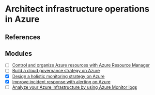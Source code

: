 # Architect infrastructure operations in Azure

## References

## Modules

- [ ] [Control and organize Azure resources with Azure Resource Manager](https://docs.microsoft.com/en-us/learn/modules/control-and-organize-with-azure-resource-manager/)
- [ ] [Build a cloud governance strategy on Azure](https://docs.microsoft.com/en-us/learn/modules/build-cloud-governance-strategy-azure/)
- [x] [Design a holistic monitoring strategy on Azure](https://docs.microsoft.com/en-us/learn/modules/design-monitoring-strategy-on-azure/)
- [x] [Improve incident response with alerting on Azure](https://docs.microsoft.com/en-us/learn/modules/incident-response-with-alerting-on-azure/)
- [ ] [Analyze your Azure infrastructure by using Azure Monitor logs](https://docs.microsoft.com/en-us/learn/modules/analyze-infrastructure-with-azure-monitor-logs/)
